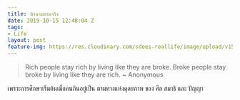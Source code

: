 ```yaml
---
title: นิรนามตามจริง
date: 2019-10-15 12:48:04 Z
tags:
- Life
layout: post
feature-img: https://res.cloudinary.com/sdees-reallife/image/upload/v1555658919/sample_feature_img.png
---
```


> Rich people stay rich by living like they are broke. Broke people stay broke by living like they are rich. ~ Anonymous

<i class="fa fa-child" style="color:plum"></i>

เพราะการศึกษาเริ่มต้นเมื่อคนกินอยู่เป็น ตามทางแห่งดุลยภาพ ของ ศีล สมาธิ และ ปัญญา
